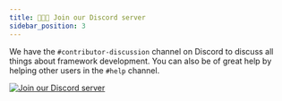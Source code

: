 ```yaml
---
title: 🧑‍🤝‍🧑 Join our Discord server
sidebar_position: 3
---
```


We have the `#contributor-discussion` channel on Discord to discuss all things about framework development. You can also be of great help by helping other users in the `#help` channel.

[![Join our Discord server](https://img.shields.io/discord/950985052769120337?label=Discord&logo=Discord&style=for-the-badge)](https://dub.sh/boyka-discord)
